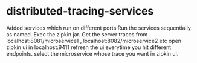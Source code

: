 # distributed-tracing-services
Added services which run on different ports
Run the services sequentially as named. 
Exec the zipkin jar.
Get the server traces from localhost:8081/microservice1 , localhost:8082/microservice2 etc
open zipkin ui in localhost:9411 
refresh the ui everytime you hit different endpoints.
select the microservice whose trace you want in zipkin ui.

